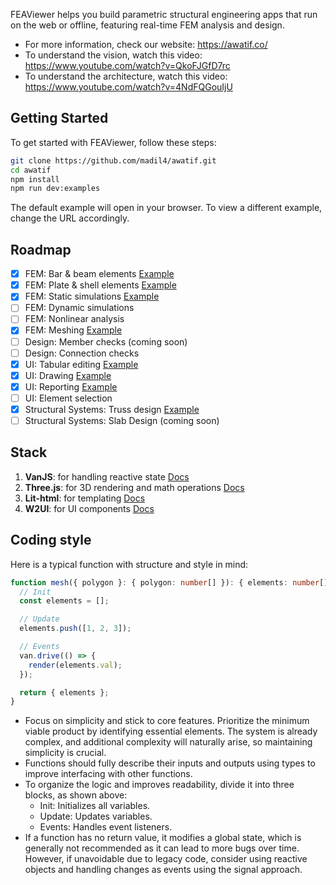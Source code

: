 FEAViewer helps you build parametric structural engineering apps that run on the web or offline, featuring real-time FEM analysis and design. 

- For more information, check our website: https://awatif.co/
- To understand the vision, watch this video: https://www.youtube.com/watch?v=QkoFJGfD7rc
- To understand the architecture, watch this video: https://www.youtube.com/watch?v=4NdFQGouIjU

## Getting Started
To get started with FEAViewer, follow these steps:
```bash
git clone https://github.com/madil4/awatif.git
cd awatif
npm install
npm run dev:examples
```
The default example will open in your browser. To view a different example, change the URL accordingly.

## Roadmap
- [x] FEM: Bar & beam elements [Example](https://awatif.co/examples/1d-mesh/)
- [x] FEM: Plate & shell elements [Example](https://awatif.co/examples/plate/)
- [x] FEM: Static simulations [Example](https://awatif.co/examples/3d-structure/)
- [ ] FEM: Dynamic simulations
- [ ] FEM: Nonlinear analysis
- [x] FEM: Meshing [Example](https://awatif.co/examples/2d-mesh/)
- [ ] Design: Member checks (coming soon)
- [ ] Design: Connection checks
- [x] UI: Tabular editing [Example](https://awatif.co/examples/tables/)
- [x] UI: Drawing [Example](https://awatif.co/examples/drawing/)
- [x] UI: Reporting [Example](https://awatif.co/examples/report/)
- [ ] UI: Element selection
- [x] Structural Systems: Truss design [Example](https://awatif.co/examples/advanced-truss/)
- [ ] Structural Systems: Slab Design (coming soon)

## Stack 
1. **VanJS**: for handling reactive state [Docs](https://vanjs.org/)
2. **Three.js**: for 3D rendering and math operations [Docs](https://threejs.org/)
3. **Lit-html**: for templating [Docs](https://lit.dev/docs/libraries/standalone-templates/)
4. **W2UI**: for UI components [Docs](https://w2ui.com/web/home)

## Coding style
Here is a typical function with structure and style in mind:
```ts
function mesh({ polygon }: { polygon: number[] }): { elements: number[][] } {
  // Init
  const elements = [];

  // Update
  elements.push([1, 2, 3]);

  // Events
  van.drive(() => {
    render(elements.val);
  });

  return { elements };
}
```

- Focus on simplicity and stick to core features. Prioritize the minimum viable product by identifying essential elements. The system is already complex, and additional complexity will naturally arise, so maintaining simplicity is crucial.
- Functions should fully describe their inputs and outputs using types to improve interfacing with other functions.
- To organize the logic and improves readability, divide it into three blocks, as shown above:
  - Init: Initializes all variables.
  - Update: Updates variables.
  - Events: Handles event listeners.
- If a function has no return value, it modifies a global state, which is generally not recommended as it can lead to more bugs over time. However, if unavoidable due to legacy code, consider using reactive objects and handling changes as events using the signal approach.
